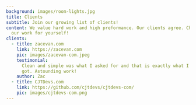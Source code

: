 ```yaml
---
background: images/room-lights.jpg
title: Clients
subtitle: ​​Join our growing list of clients!
content: We value hard work and high preformance. Our clients agree. Check out
  our work for yourself!
clients:
  - title: zacevan.com
    link: https://zacevan.com
    pic: images/zacevan-com.jpeg
    testimonial:
      Clean and simple was what I asked for and that is exactly what I
      got. Astounding work!
    author: Zac
  - title: CJTDevs.com
    link: https://github.com/cjtdevs/cjtdevs-com/
    pic: images/cjtdevs-com.png
---
```

